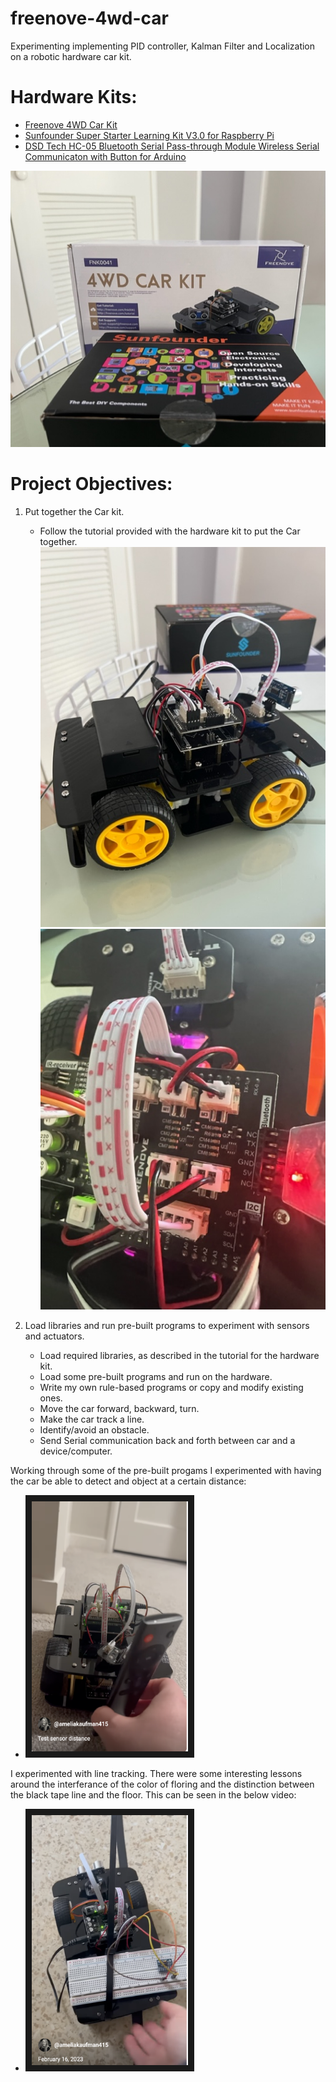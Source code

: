 # freenove-4wd-car
Experimenting implementing PID controller, Kalman Filter and Localization on a robotic hardware car kit.

# Hardware Kits:
  - [Freenove 4WD Car Kit](https://www.amazon.com/dp/B07YBQ73CH?ref=ppx_pop_mob_ap_share)
  - [Sunfounder Super Starter Learning Kit V3.0 for Raspberry Pi](https://www.amazon.com/dp/B06XZ833QW?ref=ppx_pop_mob_ap_share)
  - [DSD Tech HC-05 Bluetooth Serial Pass-through Module Wireless Serial Communicaton with Button for Arduino](https://www.amazon.com/dp/B01G9KSAF6?ref=ppx_pop_mob_ap_share)

![alt text](https://github.com/akaufman3/freenove-4wd-car/blob/main/IMG_4136.jpg?raw=true)

# Project Objectives:

1. Put together the Car kit.
    - Follow the tutorial provided with the hardware kit to put the Car together.
![alt text](https://github.com/akaufman3/freenove-4wd-car/blob/main/IMG_4137.jpg?raw=true)
![alt text](https://github.com/akaufman3/freenove-4wd-car/blob/main/IMG_4143.jpg?raw=true)

2. Load libraries and run pre-built programs to experiment with sensors and actuators.
     - Load required libraries, as described in the tutorial for the hardware kit.
     - Load some pre-built programs and run on the hardware.
     - Write my own rule-based programs or copy and modify existing ones.
     - Move the car forward, backward, turn.
     - Make the car track a line.
     - Identify/avoid an obstacle.
     - Send Serial communication back and forth between car and a device/computer.

Working through some of the pre-built progams I experimented with having the car be able to detect and object at a certain distance:
  - <a href="https://youtube.com/shorts/2b_CvHQLJTQ?si=Czg7olRUOdeLG7KM" target="_blank"><img src="https://github.com/akaufman3/freenove-4wd-car/blob/main/Screenshot%202024-11-18%20at%201.45.33%20PM.png?raw=true" 
alt="IMAGE ALT TEXT HERE" width="250" height="400" border="10" /></a>

I experimented with line tracking. There were some interesting lessons around the interferance of the color of floring and the distinction between the black tape line and the floor. This can be seen in the below video:
  - <a href="https://youtube.com/shorts/kJCh03ERKyo?si=2h8C8oGevs1FqMWV" target="_blank"><img src="https://github.com/akaufman3/freenove-4wd-car/blob/main/Screenshot%202024-11-18%20at%202.00.07%20PM.png?raw=true" 
alt="IMAGE ALT TEXT HERE" width="250" height="400" border="10" /></a>



